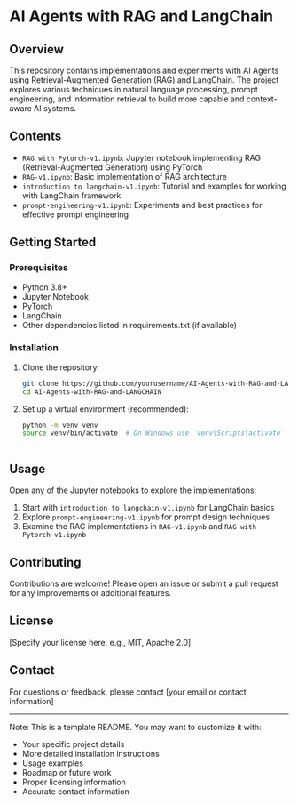 # AI Agents with RAG and LangChain

## Overview

This repository contains implementations and experiments with AI Agents using Retrieval-Augmented Generation (RAG) and LangChain. The project explores various techniques in natural language processing, prompt engineering, and information retrieval to build more capable and context-aware AI systems.

## Contents

- `RAG with Pytorch-v1.ipynb`: Jupyter notebook implementing RAG (Retrieval-Augmented Generation) using PyTorch
- `RAG-v1.ipynb`: Basic implementation of RAG architecture
- `introduction to langchain-v1.ipynb`: Tutorial and examples for working with LangChain framework
- `prompt-engineering-v1.ipynb`: Experiments and best practices for effective prompt engineering

## Getting Started

### Prerequisites

- Python 3.8+
- Jupyter Notebook
- PyTorch
- LangChain
- Other dependencies listed in requirements.txt (if available)

### Installation

1. Clone the repository:
   ```bash
   git clone https://github.com/yourusername/AI-Agents-with-RAG-and-LANGCHAIN.git
   cd AI-Agents-with-RAG-and-LANGCHAIN
   ```

2. Set up a virtual environment (recommended):
   ```bash
   python -m venv venv
   source venv/bin/activate  # On Windows use `venv\Scripts\activate`
   ```

   ```

## Usage

Open any of the Jupyter notebooks to explore the implementations:

1. Start with `introduction to langchain-v1.ipynb` for LangChain basics
2. Explore `prompt-engineering-v1.ipynb` for prompt design techniques
3. Examine the RAG implementations in `RAG-v1.ipynb` and `RAG with Pytorch-v1.ipynb`

## Contributing

Contributions are welcome! Please open an issue or submit a pull request for any improvements or additional features.

## License

[Specify your license here, e.g., MIT, Apache 2.0]

## Contact

For questions or feedback, please contact [your email or contact information]

---

Note: This is a template README. You may want to customize it with:
- Your specific project details
- More detailed installation instructions
- Usage examples
- Roadmap or future work
- Proper licensing information
- Accurate contact information

